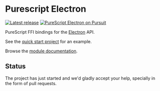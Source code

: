 # Purescript Electron

[![Latest release](http://img.shields.io/bower/v/purescript-electron.svg)](https://github.com/cjduncana/purescript-electron/releases)
[![PureScript Electron on Pursuit](https://pursuit.purescript.org/packages/purescript-electron/badge)](https://pursuit.purescript.org/packages/purescript-electron)

PureScript FFI bindings for the [Electron](http://electron.atom.io) API.

See the [quick start project](https://github.com/cjduncana/purescript-electron-quickstart) for an example.

Browse the [module
documentation](https://pursuit.purescript.org/packages/purescript-electron).

## Status

The project has just started and we'd gladly accept your help, specially in the form of pull requests.
